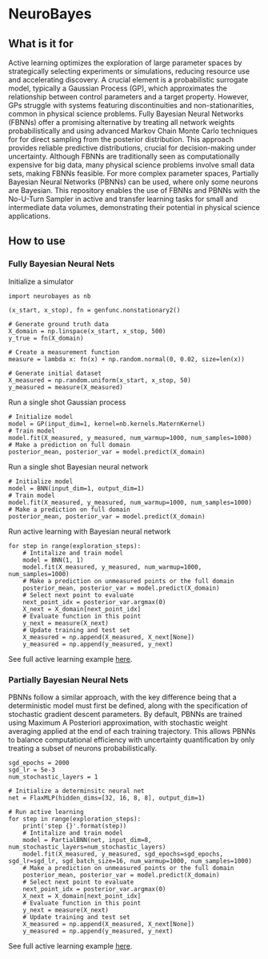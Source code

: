 # NeuroBayes

## What is it for

Active learning optimizes the exploration of large parameter spaces by strategically selecting experiments or simulations, reducing resource use and accelerating discovery. A crucial element is a probabilistic surrogate model, typically a Gaussian Process (GP), which approximates the relationship between control parameters and a target property. However, GPs struggle with systems featuring discontinuities and non-stationarities, common in physical science problems. Fully Bayesian Neural Networks (FBNNs) offer a promising alternative by treating all network weights probabilistically and using advanced Markov Chain Monte Carlo techniques for for direct sampling from the posterior distribution. This approach provides reliable predictive distributions, crucial for decision-making under uncertainty. Although FBNNs are traditionally seen as computationally expensive for big data, many physical science problems involve small data sets, making FBNNs feasible. For more complex parameter spaces, Partially Bayesian Neural Networks (PBNNs) can be used, where only some neurons are Bayesian. This repository enables the use of FBNNs and PBNNs with the No-U-Turn Sampler in active and transfer learning tasks for small and intermediate data volumes, demonstrating their potential in physical science applications.

## How to use
### Fully Bayesian Neural Nets
Initialize a simulator
```python3
import neurobayes as nb

(x_start, x_stop), fn = genfunc.nonstationary2()

# Generate ground truth data
X_domain = np.linspace(x_start, x_stop, 500)
y_true = fn(X_domain)

# Create a measurement function
measure = lambda x: fn(x) + np.random.normal(0, 0.02, size=len(x))

# Generate initial dataset
X_measured = np.random.uniform(x_start, x_stop, 50)
y_measured = measure(X_measured)
```

Run a single shot Gaussian process
```python3
# Initialize model
model = GP(input_dim=1, kernel=nb.kernels.MaternKernel)
# Train model
model.fit(X_measured, y_measured, num_warmup=1000, num_samples=1000)
# Make a prediction on full domain
posterior_mean, posterior_var = model.predict(X_domain)
```

Run a single shot Bayesian neural network
```python3
# Initialize model
model = BNN(input_dim=1, output_dim=1)
# Train model
model.fit(X_measured, y_measured, num_warmup=1000, num_samples=1000)
# Make a prediction on full domain
posterior_mean, posterior_var = model.predict(X_domain)
```

Run active learning with Bayesian neural network
```python3
for step in range(exploration_steps):
    # Intitalize and train model
    model = BNN(1, 1)
    model.fit(X_measured, y_measured, num_warmup=1000, num_samples=1000)
    # Make a prediction on unmeasured points or the full domain
    posterior_mean, posterior_var = model.predict(X_domain)
    # Select next point to evaluate
    next_point_idx = posterior_var.argmax(0)
    X_next = X_domain[next_point_idx]
    # Evaluate function in this point
    y_next = measure(X_next)
    # Update training and test set
    X_measured = np.append(X_measured, X_next[None])
    y_measured = np.append(y_measured, y_next)
```
See full active learning example [here](https://github.com/ziatdinovmax/NeuroBayes/blob/main/examples/bnn_example1d.ipynb).
    
### Partially Bayesian Neural Nets
PBNNs follow a similar approach, with the key difference being that a deterministic model must first be defined, along with the specification of stochastic gradient descent parameters. By default, PBNNs are trained using Maximum A Posteriori approximation, with stochastic weight averaging applied at the end of each training trajectory. This allows PBNNs to balance computational efficiency with uncertainty quantification by only treating a subset of neurons probabilistically.
```python3
sgd_epochs = 2000
sgd_lr = 5e-3
num_stochastic_layers = 1

# Initialize a determinsitc neural net
net = FlaxMLP(hidden_dims=[32, 16, 8, 8], output_dim=1)

# Run active learning
for step in range(exploration_steps):
    print('step {}'.format(step))
    # Intitalize and train model
    model = PartialBNN(net, input_dim=8, num_stochastic_layers=num_stochastic_layers)
    model.fit(X_measured, y_measured, sgd_epochs=sgd_epochs, sgd_lr=sgd_lr, sgd_batch_size=16, num_warmup=1000, num_samples=1000)
    # Make a prediction on unmeasured points or the full domain
    posterior_mean, posterior_var = model.predict(X_domain)
    # Select next point to evaluate
    next_point_idx = posterior_var.argmax(0)
    X_next = X_domain[next_point_idx]
    # Evaluate function in this point
    y_next = measure(X_next)
    # Update training and test set
    X_measured = np.append(X_measured, X_next[None])
    y_measured = np.append(y_measured, y_next)
```
See full active learning example [here](https://github.com/ziatdinovmax/NeuroBayes/blob/main/examples/pbnn_example1d.ipynb).




